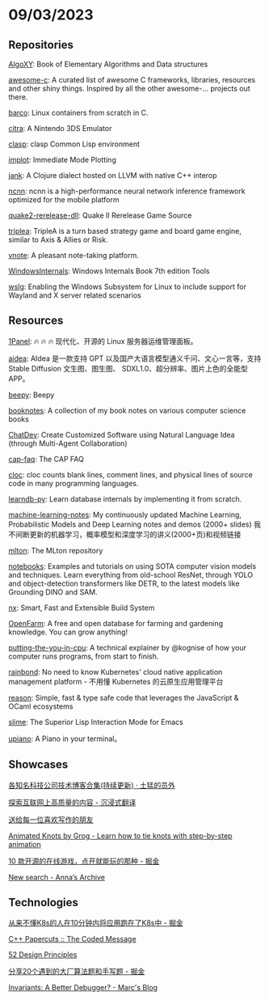 # 09/03/2023

## Repositories
[AlgoXY](https://github.com/liuxinyu95/AlgoXY): Book of Elementary Algorithms and Data structures

[awesome-c](https://github.com/oz123/awesome-c): A curated list of awesome C frameworks, libraries, resources and other shiny things. Inspired by all the other awesome-... projects out there.

[barco](https://github.com/lucavallin/barco): Linux containers from scratch in C.

[citra](https://github.com/citra-emu/citra): A Nintendo 3DS Emulator

[clasp](https://github.com/clasp-developers/clasp): clasp Common Lisp environment

[implot](https://github.com/epezent/implot): Immediate Mode Plotting

[jank](https://github.com/jank-lang/jank): A Clojure dialect hosted on LLVM with native C++ interop

[ncnn](https://github.com/Tencent/ncnn): ncnn is a high-performance neural network inference framework optimized for the mobile platform

[quake2-rerelease-dll](https://github.com/id-Software/quake2-rerelease-dll): Quake II Rerelease Game Source

[triplea](https://github.com/triplea-game/triplea): TripleA is a turn based strategy game and board game engine, similar to Axis & Allies or Risk.

[vnote](https://github.com/vnotex/vnote): A pleasant note-taking platform.

[WindowsInternals](https://github.com/zodiacon/WindowsInternals): Windows Internals Book 7th edition Tools

[wslg](https://github.com/microsoft/wslg): Enabling the Windows Subsystem for Linux to include support for Wayland and X server related scenarios

## Resources
[1Panel](https://github.com/1Panel-dev/1Panel): 🔥 🔥 🔥 现代化、开源的 Linux 服务器运维管理面板。

[aidea](https://github.com/mylxsw/aidea): AIdea 是一款支持 GPT 以及国产大语言模型通义千问、文心一言等，支持 Stable Diffusion 文生图、图生图、 SDXL1.0、超分辨率、图片上色的全能型 APP。

[beepy](https://github.com/beeper/beepy): Beepy

[booknotes](https://github.com/preslavmihaylov/booknotes): A collection of my book notes on various computer science books

[ChatDev](https://github.com/OpenBMB/ChatDev): Create Customized Software using Natural Language Idea (through Multi-Agent Collaboration)

[cap-faq](https://github.com/henryr/cap-faq): The CAP FAQ

[cloc](https://github.com/AlDanial/cloc): cloc counts blank lines, comment lines, and physical lines of source code in many programming languages.

[learndb-py](https://github.com/spandanb/learndb-py): Learn database internals by implementing it from scratch.

[machine-learning-notes](https://github.com/roboticcam/machine-learning-notes): My continuously updated Machine Learning, Probabilistic Models and Deep Learning notes and demos (2000+ slides) 我不间断更新的机器学习，概率模型和深度学习的讲义(2000+页)和视频链接

[mlton](https://github.com/MLton/mlton): The MLton repository

[notebooks](https://github.com/roboflow/notebooks): Examples and tutorials on using SOTA computer vision models and techniques. Learn everything from old-school ResNet, through YOLO and object-detection transformers like DETR, to the latest models like Grounding DINO and SAM.

[nx](https://github.com/nrwl/nx): Smart, Fast and Extensible Build System

[OpenFarm](https://github.com/openfarmcc/OpenFarm): A free and open database for farming and gardening knowledge. You can grow anything!

[putting-the-you-in-cpu](https://github.com/hackclub/putting-the-you-in-cpu): A technical explainer by @kognise of how your computer runs programs, from start to finish.

[rainbond](https://github.com/goodrain/rainbond): No need to know Kubernetes' cloud native application management platform - 不用懂 Kubernetes 的云原生应用管理平台

[reason](https://github.com/reasonml/reason): Simple, fast & type safe code that leverages the JavaScript & OCaml ecosystems

[slime](https://github.com/slime/slime): The Superior Lisp Interaction Mode for Emacs

[upiano](https://github.com/eliasdorneles/upiano): A Piano in your terminal。

## Showcases
[各知名科技公司技术博客合集(持续更新) · 土猛的员外](https://luxiangdong.com/2023/07/20/techblog/)

[探索互联网上高质量的内容 - 沉浸式翻译](https://immersivetranslate.com/docs/sites/)

[送给每一位喜欢写作的朋友](https://docs.qq.com/aio/DWVRkZ1RUWHRsdU1J?p=75u9ZeZfbr3cmtV2cKu0n6)

[Animated Knots by Grog - Learn how to tie knots with step-by-step animation](https://www.animatedknots.com/)

[10 款开源的在线游戏，点开就能玩的那种 - 掘金](https://juejin.cn/post/7213379884692406332)

[New search - Anna’s Archive](https://annas-archive.org/)

## Technologies
[从来不懂K8s的人在10分钟内将应用跑在了K8s中 - 掘金](https://juejin.cn/post/7269644241013375035)

[C++ Papercuts :: The Coded Message](https://www.thecodedmessage.com/posts/c++-papercuts/)

[52 Design Principles](https://rpdc.xiaohongshu.com/52-design-principles)

[分享20个遇到的大厂算法题和手写题 - 掘金](https://juejin.cn/post/7273775338421452834)

[Invariants: A Better Debugger? - Marc's Blog](https://brooker.co.za/blog/2023/07/28/ds-testing.html)
